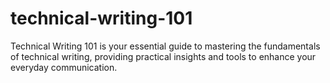 # technical-writing-101
Technical Writing 101 is your essential guide to mastering the fundamentals of technical writing, providing practical insights and tools to enhance your everyday communication.
